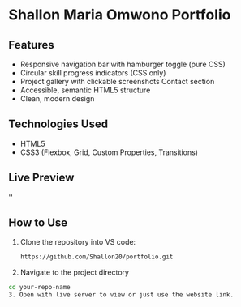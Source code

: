 # Shallon Maria Omwono Portfolio
## Features
- Responsive navigation bar with hamburger toggle (pure CSS)
- Circular skill progress indicators (CSS only)
- Project gallery with clickable screenshots
Contact section
- Accessible, semantic HTML5 structure
- Clean, modern design
## Technologies Used

- HTML5
- CSS3 (Flexbox, Grid, Custom Properties, Transitions)

## Live Preview
''
## How to Use

1. Clone the repository into VS code:
   ```bash
   https://github.com/Shallon20/portfolio.git
2. Navigate to the project directory
  ``` bash 
  cd your-repo-name
3. Open with live server to view or just use the website link.